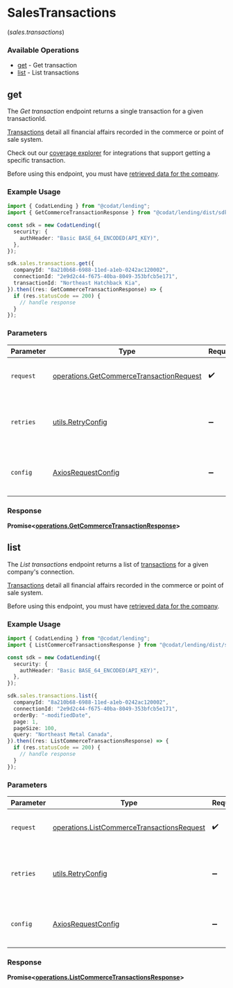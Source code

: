 # SalesTransactions
(*sales.transactions*)

### Available Operations

* [get](#get) - Get transaction
* [list](#list) - List transactions

## get

The *Get transaction* endpoint returns a single transaction for a given transactionId.

[Transactions](https://docs.codat.io/lending-api#/schemas/Transaction) detail all financial affairs recorded in the commerce or point of sale system.

Check out our [coverage explorer](https://knowledge.codat.io/supported-features/commerce?view=tab-by-data-type&dataType=commerce-transactions) for integrations that support getting a specific transaction.

Before using this endpoint, you must have [retrieved data for the company](https://docs.codat.io/lending-api#/operations/refresh-company-data).


### Example Usage

```typescript
import { CodatLending } from "@codat/lending";
import { GetCommerceTransactionResponse } from "@codat/lending/dist/sdk/models/operations";

const sdk = new CodatLending({
  security: {
    authHeader: "Basic BASE_64_ENCODED(API_KEY)",
  },
});

sdk.sales.transactions.get({
  companyId: "8a210b68-6988-11ed-a1eb-0242ac120002",
  connectionId: "2e9d2c44-f675-40ba-8049-353bfcb5e171",
  transactionId: "Northeast Hatchback Kia",
}).then((res: GetCommerceTransactionResponse) => {
  if (res.statusCode == 200) {
    // handle response
  }
});
```

### Parameters

| Parameter                                                                                            | Type                                                                                                 | Required                                                                                             | Description                                                                                          |
| ---------------------------------------------------------------------------------------------------- | ---------------------------------------------------------------------------------------------------- | ---------------------------------------------------------------------------------------------------- | ---------------------------------------------------------------------------------------------------- |
| `request`                                                                                            | [operations.GetCommerceTransactionRequest](../../models/operations/getcommercetransactionrequest.md) | :heavy_check_mark:                                                                                   | The request object to use for the request.                                                           |
| `retries`                                                                                            | [utils.RetryConfig](../../models/utils/retryconfig.md)                                               | :heavy_minus_sign:                                                                                   | Configuration to override the default retry behavior of the client.                                  |
| `config`                                                                                             | [AxiosRequestConfig](https://axios-http.com/docs/req_config)                                         | :heavy_minus_sign:                                                                                   | Available config options for making requests.                                                        |


### Response

**Promise<[operations.GetCommerceTransactionResponse](../../models/operations/getcommercetransactionresponse.md)>**


## list

The *List transactions* endpoint returns a list of [transactions](https://docs.codat.io/lending-api#/schemas/Transaction) for a given company's connection.

[Transactions](https://docs.codat.io/lending-api#/schemas/Transaction) detail all financial affairs recorded in the commerce or point of sale system.

Before using this endpoint, you must have [retrieved data for the company](https://docs.codat.io/lending-api#/operations/refresh-company-data).
    

### Example Usage

```typescript
import { CodatLending } from "@codat/lending";
import { ListCommerceTransactionsResponse } from "@codat/lending/dist/sdk/models/operations";

const sdk = new CodatLending({
  security: {
    authHeader: "Basic BASE_64_ENCODED(API_KEY)",
  },
});

sdk.sales.transactions.list({
  companyId: "8a210b68-6988-11ed-a1eb-0242ac120002",
  connectionId: "2e9d2c44-f675-40ba-8049-353bfcb5e171",
  orderBy: "-modifiedDate",
  page: 1,
  pageSize: 100,
  query: "Northeast Metal Canada",
}).then((res: ListCommerceTransactionsResponse) => {
  if (res.statusCode == 200) {
    // handle response
  }
});
```

### Parameters

| Parameter                                                                                                | Type                                                                                                     | Required                                                                                                 | Description                                                                                              |
| -------------------------------------------------------------------------------------------------------- | -------------------------------------------------------------------------------------------------------- | -------------------------------------------------------------------------------------------------------- | -------------------------------------------------------------------------------------------------------- |
| `request`                                                                                                | [operations.ListCommerceTransactionsRequest](../../models/operations/listcommercetransactionsrequest.md) | :heavy_check_mark:                                                                                       | The request object to use for the request.                                                               |
| `retries`                                                                                                | [utils.RetryConfig](../../models/utils/retryconfig.md)                                                   | :heavy_minus_sign:                                                                                       | Configuration to override the default retry behavior of the client.                                      |
| `config`                                                                                                 | [AxiosRequestConfig](https://axios-http.com/docs/req_config)                                             | :heavy_minus_sign:                                                                                       | Available config options for making requests.                                                            |


### Response

**Promise<[operations.ListCommerceTransactionsResponse](../../models/operations/listcommercetransactionsresponse.md)>**

